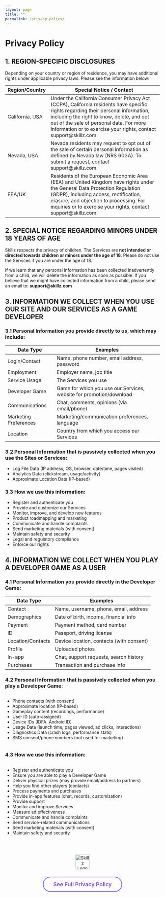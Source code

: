 ```yaml
---
layout: page
title: ""
permalink: /privacy-policy/
---
```


<div class="policy-container">

  <h1>Privacy Policy</h1>

  <h2>1. REGION-SPECIFIC DISCLOSURES</h2>
  <p>Depending on your country or region of residence, you may have additional rights under applicable privacy laws. Please see the information below:</p>
  <table style="margin:auto;">
    <thead>
      <tr>
        <th>Region/Country</th>
        <th>Special Notice / Contact</th>
      </tr>
    </thead>
    <tbody>
      <tr>
        <td>California, USA</td>
        <td style="text-align:left;">Under the California Consumer Privacy Act (CCPA), California residents have specific rights regarding their personal information, including the right to know, delete, and opt out of the sale of personal data. For more information or to exercise your rights, contact support@skillz.com.</td>
      </tr>
      <tr>
        <td>Nevada, USA</td>
        <td style="text-align:left;">Nevada residents may request to opt out of the sale of certain personal information as defined by Nevada law (NRS 603A). To submit a request, contact support@skillz.com.</td>
      </tr>
      <tr>
        <td>EEA/UK</td>
        <td style="text-align:left;">Residents of the European Economic Area (EEA) and United Kingdom have rights under the General Data Protection Regulation (GDPR), including access, rectification, erasure, and objection to processing. For inquiries or to exercise your rights, contact support@skillz.com.</td>
      </tr>
    </tbody>
  </table>

  <h2>2. SPECIAL NOTICE REGARDING MINORS UNDER 18 YEARS OF AGE</h2>
  <p>Skillz respects the privacy of children. The Services are <b>not intended or directed towards children or minors under the age of 18</b>. Please do not use the Services if you are under the age of 18.</p>
  <p>If we learn that any personal information has been collected inadvertently from a child, we will delete the information as soon as possible. If you believe that we might have collected information from a child, please send an email to: <b>support@skillz.com</b></p>

  <h2>3. INFORMATION WE COLLECT WHEN YOU USE OUR SITE AND OUR SERVICES AS A GAME DEVELOPER</h2>
  <h3>3.1 Personal Information you provide directly to us, which may include:</h3>
  <table style="margin:auto;">
    <thead>
      <tr>
        <th>Data Type</th>
        <th>Examples</th>
      </tr>
    </thead>
    <tbody>
      <tr><td>Login/Contact</td><td>Name, phone number, email address, password</td></tr>
      <tr><td>Employment</td><td>Employer name, job title</td></tr>
      <tr><td>Service Usage</td><td>The Services you use</td></tr>
      <tr><td>Developer Game</td><td>Game for which you use our Services, website for promotion/download</td></tr>
      <tr><td>Communications</td><td>Chat, comments, opinions (via email/phone)</td></tr>
      <tr><td>Marketing Preferences</td><td>Marketing/communication preferences, language</td></tr>
      <tr><td>Location</td><td>Country from which you access our Services</td></tr>
    </tbody>
  </table>

  <h3>3.2 Personal Information that is passively collected when you use the Sites or Services:</h3>
  <ul style="text-align:left; margin-left:0; padding-left:24px;">
    <li>Log File Data (IP address, OS, browser, date/time, pages visited)</li>
    <li>Analytics Data (clickstream, usage/activity)</li>
    <li>Approximate Location Data (IP-based)</li>
  </ul>

  <h3>3.3 How we use this information:</h3>
  <ul style="text-align:left; margin-left:0; padding-left:24px;">
    <li>Register and authenticate you</li>
    <li>Provide and customize our Services</li>
    <li>Monitor, improve, and develop new features</li>
    <li>Product roadmapping and marketing</li>
    <li>Communicate and handle complaints</li>
    <li>Send marketing materials (with consent)</li>
    <li>Maintain safety and security</li>
    <li>Legal and regulatory compliance</li>
    <li>Enforce our rights</li>
  </ul>

  <h2>4. INFORMATION WE COLLECT WHEN YOU PLAY A DEVELOPER GAME AS A USER</h2>
  <h3>4.1 Personal Information you provide directly in the Developer Game:</h3>
  <table style="margin:auto;">
    <thead>
      <tr>
        <th>Data Type</th>
        <th>Examples</th>
      </tr>
    </thead>
    <tbody>
      <tr><td>Contact</td><td>Name, username, phone, email, address</td></tr>
      <tr><td>Demographics</td><td>Date of birth, income, financial info</td></tr>
      <tr><td>Payment</td><td>Payment method, card number</td></tr>
      <tr><td>ID</td><td>Passport, driving license</td></tr>
      <tr><td>Location/Contacts</td><td>Device location, contacts (with consent)</td></tr>
      <tr><td>Profile</td><td>Uploaded photos</td></tr>
      <tr><td>In-app</td><td>Chat, support requests, search history</td></tr>
      <tr><td>Purchases</td><td>Transaction and purchase info</td></tr>
    </tbody>
  </table>

  <h3>4.2 Personal Information that is passively collected when you play a Developer Game:</h3>
  <ul style="display:inline-block; text-align:left;">
    <li>Phone contacts (with consent)</li>
    <li>Approximate location (IP-based)</li>
    <li>Gameplay content (recordings, performance)</li>
    <li>User ID (auto-assigned)</li>
    <li>Device IDs (IDFA, Android ID)</li>
    <li>Usage Data (launch time, pages viewed, ad clicks, interactions)</li>
    <li>Diagnostics Data (crash logs, performance stats)</li>
    <li>SMS consent/phone numbers (not used for marketing)</li>
  </ul>

  <h3>4.3 How we use this information:</h3>
  <ul style="display:inline-block; text-align:left;">
    <li>Register and authenticate you</li>
    <li>Ensure you are able to play a Developer Game</li>
    <li>Deliver physical prizes (may provide email/address to partners)</li>
    <li>Help you find other players (contacts)</li>
    <li>Process payments and purchases</li>
    <li>Provide in-app features (chat, records, customization)</li>
    <li>Provide support</li>
    <li>Monitor and improve Services</li>
    <li>Measure ad effectiveness</li>
    <li>Communicate and handle complaints</li>
    <li>Send service-related communications</li>
    <li>Send marketing materials (with consent)</li>
    <li>Maintain safety and security</li>
  </ul>

</div>

<div style="margin-top:48px; text-align:center;">
  <img src="{{ '/assets/images/icons/Skillz.png' | relative_url }}" alt="Skillz Logo" style="height:48px; margin-bottom:16px;">
  <br>
  <a href="https://www.skillz.com/privacy-policy/#privacy-policy" target="_blank" style="display:inline-block; padding:12px 32px; border-radius:24px; border:2px solid #7c4dff; color:#7c4dff; font-weight:600; font-size:1.1rem; background:#fff; text-decoration:none; transition:background 0.2s; margin-top:8px;">
    See Full Privacy Policy
  </a>
</div>
